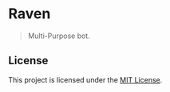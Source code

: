 # Raven

> Multi-Purpose bot.

## License

This project is licensed under the [MIT License](https://github.com/blue-toaster/raven/blob/main/LICENSE.md).
